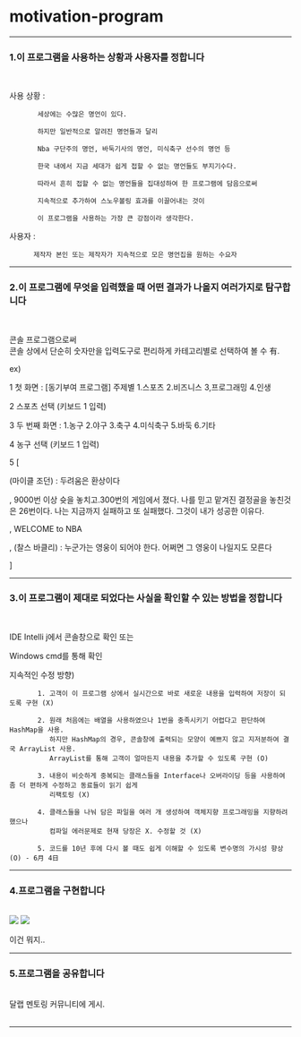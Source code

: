 # motivation-program


--------------------------------------------------------


<h3>1.이 프로그램을 사용하는 상황과 사용자를 정합니다</h3> <br>

사용 상황 : 

           세상에는 수많은 명언이 있다.

           하지만 일반적으로 알려진 명언들과 달리 
           
           Nba 구단주의 명언, 바둑기사의 명언, 미식축구 선수의 명언 등 
           
           한국 내에서 지금 세대가 쉽게 접할 수 없는 명언들도 부지기수다.
           
           따라서 흔히 접할 수 없는 명언들을 집대성하여 한 프로그램에 담음으로써
           
           지속적으로 추가하여 스노우볼링 효과를 이끌어내는 것이 
           
           이 프로그램을 사용하는 가장 큰 강점이라 생각한다.
           
           

사용자 : 

          제작자 본인 또는 제작자가 지속적으로 모은 명언집을 원하는 수요자
    
-------------------------------------------------------------------


<h3>2.이 프로그램에 무엇을 입력했을 때 어떤 결과가 나올지 여러가지로 탐구합니다</h3> <br>

콘솔 프로그램으로써 <br>
콘솔 상에서 단순히 숫자만을 입력도구로 편리하게 카테고리별로 선택하여 볼 수 有. <br>

ex)

1 첫 화면 : [동기부여 프로그램] 주제별 1.스포츠  2.비즈니스  3,프로그래밍  4.인생  <br>

2 스포츠 선택 (키보드 1 입력) <br>

3 두 번째 화면 : 1.농구  2.야구  3.축구  4.미식축구  5.바둑  6.기타 <br>

4 농구 선택 (키보드 1 입력) <br>

5 [

(마이클 조던) : 두려움은 환상이다 

, 9000번 이상 슛을 놓치고.300번의 게임에서 졌다.
 나를 믿고 맡겨진 결정골을 놓친것은 26번이다.
 나는 지금까지 실패하고 또 실패했다.
 그것이 내가 성공한 이유다.

, WELCOME to NBA 


, (찰스 바클리) : 누군가는 영웅이 되어야 한다. 어쩌면 그 영웅이 나일지도 모른다 

]


-----------------------------------------------------------------------

<h3>3.이 프로그램이 제대로 되었다는 사실을 확인할 수 있는 방법을 정합니다</h3> <br>

IDE Intelli j에서 콘솔창으로 확인 또는 <br>

Windows cmd를 통해 확인 <br>






지속적인 수정 방향) 

           1. 고객이 이 프로그램 상에서 실시간으로 바로 새로운 내용을 입력하여 저장이 되도록 구현 (X)

           2. 원래 처음에는 배열을 사용하였으나 1번을 충족시키기 어렵다고 판단하여 HashMap을 사용. 
              하지만 HashMap의 경우, 콘솔창에 출력되는 모양이 예쁘지 않고 지저분하여 결국 ArrayList 사용. 
              ArrayList를 통해 고객이 얼마든지 내용을 추가할 수 있도록 구현 (O)
           
           3. 내용이 비슷하게 중복되는 클래스들을 Interface나 오버라이딩 등을 사용하여 좀 더 편하게 수정하고 동료들이 읽기 쉽게 
              리팩토링 (X)
              
           4. 클래스들을 나눠 담은 파일을 여러 개 생성하여 객체지향 프로그래밍을 지향하려 했으나
              컴파일 에러문제로 현재 당장은 X. 수정할 것 (X)   
              
           5. 코드를 10년 후에 다시 볼 때도 쉽게 이해할 수 있도록 변수명의 가시성 향상 (O) - 6月 4日   

-------------------------------------------------------------------------

<h3>4.프로그램을 구현합니다</h1> <br>

<img src="https://github.com/gyumeen/motivation-program/blob/master/images/%EA%B5%AC%ED%98%84%201.png?raw=true">

<img src="https://github.com/gyumeen/motivation-program/blob/master/images/cmd%20%EC%BB%B4%ED%8C%8C%EC%9D%BC%20%EC%97%90%EB%9F%AC.png?raw=true">

이건 뭐지..



--------------------------------------------------------------------------

<h3>5.프로그램을 공유합니다</h1> <br>
달랩 멘토링 커뮤니티에 게시. <br>
<br>

-----------------------------------------------------------------------------
